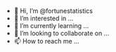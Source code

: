 - 👋 Hi, I’m @fortunestatistics
- 👀 I’m interested in ...
- 🌱 I’m currently learning ...
- 💞️ I’m looking to collaborate on ...
- 📫 How to reach me ...

<!---
fortunestatistics/fortunestatistics is a ✨ special ✨ repository because its `README.md` (this file) appears on your GitHub profile.
You can click the Preview link to take a look at your changes.
--->
